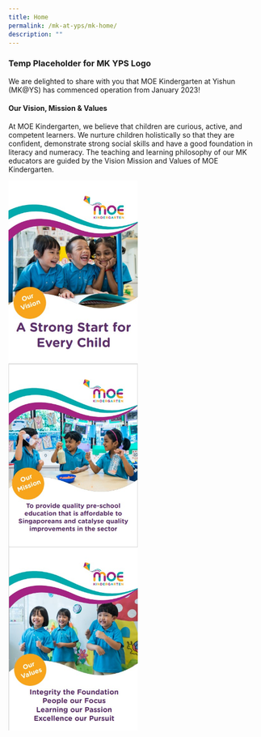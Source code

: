 ```yaml
---
title: Home
permalink: /mk-at-yps/mk-home/
description: ""
---
```

### Temp Placeholder for MK YPS Logo

We are delighted to share with you that MOE Kindergarten at Yishun (MK@YS) has commenced operation from January 2023!

#### **Our Vision, Mission &amp; Values**
At MOE Kindergarten, we believe that children are curious, active, and competent learners. We nurture children holistically so that they are confident, demonstrate strong social skills and have a good foundation in literacy and numeracy.
The teaching and learning philosophy of our MK educators are guided by the Vision Mission and Values of MOE Kindergarten.

<img src="/images/MK%20YPS/Vision%20Mission%20Values/MK_Vision.jpg" alt="MK Brochure" style="float:left;margin-right:10px;width:256px;height:362px;"><img src="/images/MK%20YPS/Vision%20Mission%20Values/MK_Mission.jpg" alt="MK Brochure" style="float:left;margin-right:10px;width:256px;height:362px;"><img src="/images/MK%20YPS/Vision%20Mission%20Values/MK_Values.jpg" alt="MK Brochure" style="float:left;margin-right:10px;width:256px;height:362px;">